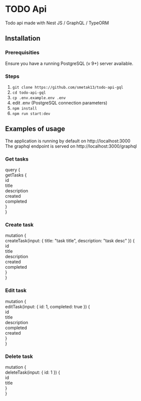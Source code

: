 # TODO Api

Todo api made with Nest JS / GraphQL / TypeORM

## Installation

### Prerequisities

Ensure you have a running PostgreSQL (v 9+) server available.

### Steps

1. `git clone https://github.com/smetak13/todo-api-gql`  
2. `cd todo-api-gql`  
3. `cp .env.example.env .env`  
4.  edit .env (PostgreSQL connection parameters)  
5. `npm install`  
6. `npm run start:dev`  


## Examples of usage

The application is running by default on http://localhost:3000  
The graphql endpoint is served on http://localhost:3000/graphql

### Get tasks

query {  
  getTasks {  
    id  
    title  
    description  
    created  
    completed  
  }  
}

### Create task

mutation {  
  createTask(input: { title: "task title", description: "task desc" }) {  
    id  
    title  
    description  
    created  
    completed  
  }  
}

### Edit task

mutation {  
  editTask(input: { id: 1, completed: true }) {  
    id  
    title  
    description  
    completed  
    created  
  }  
}

### Delete task

mutation {  
  deleteTask(input: { id: 1 }) {  
    id  
    title  
  }  
}